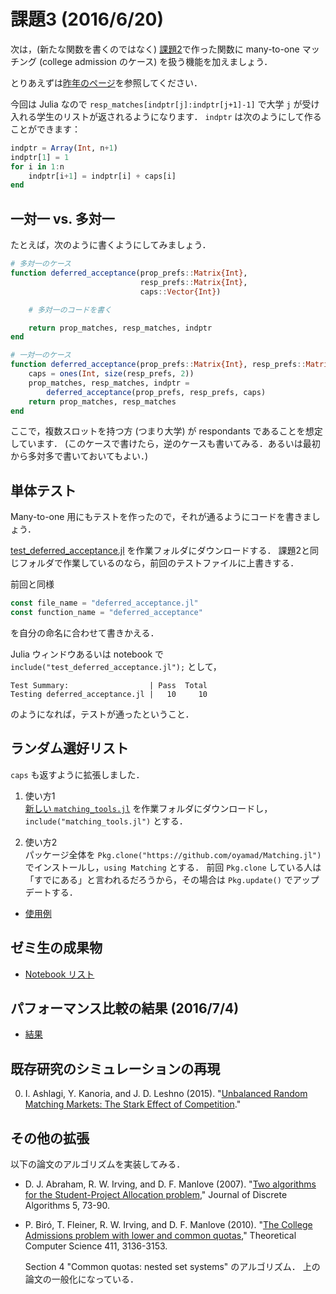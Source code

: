 # 課題3 (2016/6/20)

次は，(新たな関数を書くのではなく) [課題2](../ex02)で作った関数に many-to-one マッチング
(college admission のケース) を扱う機能を加えましょう．

とりあえずは[昨年のページ](https://github.com/OyamaZemi/exercises2015/tree/master/ex03)を参照してください．

今回は Julia なので `resp_matches[indptr[j]:indptr[j+1]-1]` で大学 `j` が受け入れる学生のリストが返されるようになります．
`indptr` は次のようにして作ることができます：

```jl
indptr = Array(Int, n+1)
indptr[1] = 1
for i in 1:n
    indptr[i+1] = indptr[i] + caps[i]
end
```


## 一対一 vs. 多対一

たとえば，次のように書くようにしてみましょう．

```jl
# 多対一のケース
function deferred_acceptance(prop_prefs::Matrix{Int},
                             resp_prefs::Matrix{Int},
                             caps::Vector{Int})

    # 多対一のコードを書く

    return prop_matches, resp_matches, indptr
end

# 一対一のケース
function deferred_acceptance(prop_prefs::Matrix{Int}, resp_prefs::Matrix{Int})
    caps = ones(Int, size(resp_prefs, 2))
    prop_matches, resp_matches, indptr =
        deferred_acceptance(prop_prefs, resp_prefs, caps)
    return prop_matches, resp_matches
end
```

ここで，複数スロットを持つ方 (つまり大学) が respondants であることを想定しています．
(このケースで書けたら，逆のケースも書いてみる．あるいは最初から多対多で書いておいてもよい．)


## 単体テスト

Many-to-one 用にもテストを作ったので，それが通るようにコードを書きましょう．

[test_deferred_acceptance.jl](https://raw.githubusercontent.com/OyamaZemi/exercises2016/d8a41a8929d67110109cb08d0557de86767fcd05/ex03/test_deferred_acceptance.jl)
を作業フォルダにダウンロードする．
課題2と同じフォルダで作業しているのなら，前回のテストファイルに上書きする．

前回と同様

```jl
const file_name = "deferred_acceptance.jl"
const function_name = "deferred_acceptance"
```

を自分の命名に合わせて書きかえる．

Julia ウィンドウあるいは notebook で `include("test_deferred_acceptance.jl");` として，

```
Test Summary:                  | Pass  Total
Testing deferred_acceptance.jl |   10     10
```

のようになれば，テストが通ったということ．


## ランダム選好リスト

`caps` も返すように拡張しました．

1. 使い方1  
   [新しい `matching_tools.jl`](https://raw.githubusercontent.com/oyamad/Matching.jl/c5f86f101eeb75f5c93d80b0726be2253a7fc765/src/matching_tools.jl)
   を作業フォルダにダウンロードし，`include("matching_tools.jl")` とする．

2. 使い方2  
   パッケージ全体を `Pkg.clone("https://github.com/oyamad/Matching.jl")` でインストールし，`using Matching` とする．
   前回 `Pkg.clone` している人は「すでにある」と言われるだろうから，その場合は `Pkg.update()` でアップデートする．

* [使用例](http://nbviewer.jupyter.org/github/oyamad/Matching.jl/blob/0df7172f47a62a63c48cee28d70c9f7d1b38de46/examples/random_prefs.ipynb)


## ゼミ生の成果物

* [Notebook リスト](notebooks.md)


## パフォーマンス比較の結果 (2016/7/4)

* [結果](http://nbviewer.jupyter.org/github/OyamaZemi/exercises2016/blob/84cc1244ae41cd8f3fdc7a58e0a1f4a349e5a513/ex03/competition_many_to_one.ipynb)


## 既存研究のシミュレーションの再現

0. I. Ashlagi, Y. Kanoria, and J. D. Leshno (2015).
   "[Unbalanced Random Matching Markets: The Stark Effect of Competition](http://web.stanford.edu/~iashlagi/papers/UnbalancedMatchingAKL.pdf)."


## その他の拡張

以下の論文のアルゴリズムを実装してみる．

* D. J. Abraham, R. W. Irving, and D. F. Manlove (2007).
  "[Two algorithms for the Student-Project Allocation problem](http://www.sciencedirect.com/science/article/pii/S1570866706000207),"
  Journal of Discrete Algorithms 5, 73-90.

* P. Biró, T. Fleiner, R. W. Irving, and D. F. Manlove (2010).
  "[The College Admissions problem with lower and common quotas](http://www.sciencedirect.com/science/article/pii/S0304397510002860),"
  Theoretical Computer Science 411, 3136-3153.

  Section 4 "Common quotas: nested set systems" のアルゴリズム．
  上の論文の一般化になっている．
